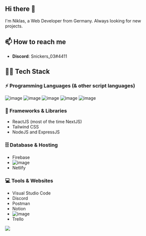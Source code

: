 ## Hi there 👋
I'm Niklas, a Web Developer from Germany.
Always looking for new projects.

## 📫 How to reach me
- **Discord**: Snickers_03#4411

## 👨‍💻 Tech Stack
### ⚡ Programming Languages (& other script languages)
 ![image](https://img.shields.io/badge/TypeScript-007ACC?style=for-the-badge&logo=typescript&logoColor=white) ![image](https://img.shields.io/badge/JavaScript-323330?style=for-the-badge&logo=javascript&logoColor=F7DF1E)
 ![image](https://img.shields.io/badge/Python-FFD43B?style=for-the-badge&logo=python&logoColor=blue) 
 ![image](https://img.shields.io/badge/HTML5-E34F26?style=for-the-badge&logo=html5&logoColor=white) ![image](https://img.shields.io/badge/CSS3-1572B6?style=for-the-badge&logo=css3&logoColor=white)

### 🧰 Frameworks & Libraries
- ReactJS (most of the time NextJS)
- Tailwind CSS
- NodeJS and ExpressJS

### 🗄️ Database & Hosting
- Firebase
- ![image](https://img.shields.io/badge/MongoDB-4EA94B?style=for-the-badge&logo=mongodb&logoColor=white)
- Netlify

### 💻 Tools & Websites
- Visual Studio Code
- Discord
- Postman
- Notion
- ![image](https://img.shields.io/badge/Figma-F24E1E?style=for-the-badge&logo=figma&logoColor=white)
- Trello

![](https://komarev.com/ghpvc/?username=Snickers03)

<!--
**Snickers03/Snickers03** is a ✨ _special_ ✨ repository because its `README.md` (this file) appears on your GitHub profile.

Here are some ideas to get you started:

- 🔭 I’m currently working on ...
- 🌱 I’m currently learning ...
- 👯 I’m looking to collaborate on ...
- 🤔 I’m looking for help with ...
- 💬 Ask me about ...
- 📫 How to reach me: ...
- 😄 Pronouns: ...
- ⚡ Fun fact: ...
-->
